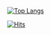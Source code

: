[![Top Langs](https://github-readme-stats.vercel.app/api/top-langs/?username=erickouassi&layout=compact)]()







[![Hits](https://hits.seeyoufarm.com/api/count/incr/badge.svg?url=https%3A%2F%2Fgithub.com%2Ferickouassi%2Fhit-counter)](https://github.com/erickouassi/erickouassi/)


